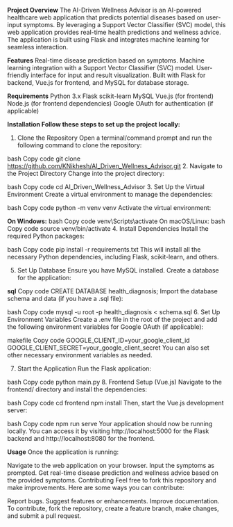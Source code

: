 **Project Overview**
The AI-Driven Wellness Advisor is an AI-powered healthcare web application that predicts potential diseases based on user-input symptoms. By leveraging a Support Vector Classifier (SVC) model, this web application provides real-time health predictions and wellness advice. The application is built using Flask and integrates machine learning for seamless interaction.

**Features**
Real-time disease prediction based on symptoms.
Machine learning integration with a Support Vector Classifier (SVC) model.
User-friendly interface for input and result visualization.
Built with Flask for backend, Vue.js for frontend, and MySQL for database storage.

**Requirements**
Python 3.x
Flask
scikit-learn
MySQL
Vue.js (for frontend)
Node.js (for frontend dependencies)
Google OAuth for authentication (if applicable)

**Installation
Follow these steps to set up the project locally:**

1. Clone the Repository
Open a terminal/command prompt and run the following command to clone the repository:

bash
Copy code
git clone https://github.com/KNikhesh/AI_Driven_Wellness_Advisor.git
2. Navigate to the Project Directory
Change into the project directory:

bash
Copy code
cd AI_Driven_Wellness_Advisor
3. Set Up the Virtual Environment
Create a virtual environment to manage the dependencies:

bash
Copy code
python -m venv venv
Activate the virtual environment:

**On Windows:**
bash
Copy code
venv\Scripts\activate
On macOS/Linux:
bash
Copy code
source venv/bin/activate
4. Install Dependencies
Install the required Python packages:

bash
Copy code
pip install -r requirements.txt
This will install all the necessary Python dependencies, including Flask, scikit-learn, and others.

5. Set Up Database
Ensure you have MySQL installed. Create a database for the application:

**sql**
Copy code
CREATE DATABASE health_diagnosis;
Import the database schema and data (if you have a .sql file):

bash
Copy code
mysql -u root -p health_diagnosis < schema.sql
6. Set Up Environment Variables
Create a .env file in the root of the project and add the following environment variables for Google OAuth (if applicable):

makefile
Copy code
GOOGLE_CLIENT_ID=your_google_client_id
GOOGLE_CLIENT_SECRET=your_google_client_secret
You can also set other necessary environment variables as needed.

7. Start the Application
Run the Flask application:

bash
Copy code
python main.py
8. Frontend Setup (Vue.js)
Navigate to the frontend/ directory and install the dependencies:

bash
Copy code
cd frontend
npm install
Then, start the Vue.js development server:

bash
Copy code
npm run serve
Your application should now be running locally. You can access it by visiting http://localhost:5000 for the Flask backend and http://localhost:8080 for the frontend.

**Usage**
Once the application is running:

Navigate to the web application on your browser.
Input the symptoms as prompted.
Get real-time disease prediction and wellness advice based on the provided symptoms.
Contributing
Feel free to fork this repository and make improvements. Here are some ways you can contribute:

Report bugs.
Suggest features or enhancements.
Improve documentation.
To contribute, fork the repository, create a feature branch, make changes, and submit a pull request.
